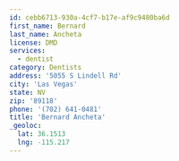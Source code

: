 ```yaml
---
id: cebb6713-930a-4cf7-b17e-af9c9480ba6d
first_name: Bernard
last_name: Ancheta
license: DMD
services:
  - dentist
category: Dentists
address: '5055 S Lindell Rd'
city: 'Las Vegas'
state: NV
zip: '89118'
phone: '(702) 641-0481'
title: 'Bernard Ancheta'
_geoloc:
  lat: 36.1513
  lng: -115.217
---
```

